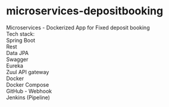 # microservices-depositbooking

Microservices - Dockerized App for Fixed deposit booking<br>
Tech stack:<br>
Spring Boot<br>
Rest<br>
Data JPA<br>
Swagger<br>
Eureka<br>
Zuul API gateway<br>
Docker<br>
Docker Compose<br>
GitHub - Webhook<br>
Jenkins (Pipeline)

